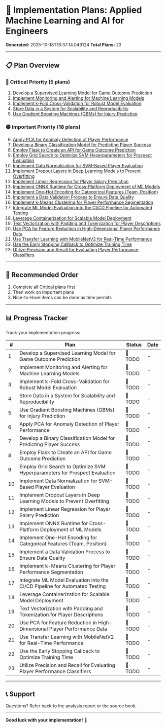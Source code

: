 # 🚀 Implementation Plans: Applied Machine Learning and AI for Engineers

**Generated:** 2025-10-18T18:37:14.049124
**Total Plans:** 23

---

## 📋 Plan Overview

### 🔴 Critical Priority (5 plans)

1. [Develop a Supervised Learning Model for Game Outcome Prediction](01_Develop_a_Supervised_Learning_Model_for_Game_Outcome_Prediction.md)
2. [Implement Monitoring and Alerting for Machine Learning Models](02_Implement_Monitoring_and_Alerting_for_Machine_Learning_Models.md)
3. [Implement k-Fold Cross-Validation for Robust Model Evaluation](03_Implement_k-Fold_Cross-Validation_for_Robust_Model_Evaluation.md)
4. [Store Data in a System for Scalability and Reproducibility](04_Store_Data_in_a_System_for_Scalability_and_Reproducibility.md)
5. [Use Gradient Boosting Machines (GBMs) for Injury Prediction](05_Use_Gradient_Boosting_Machines_GBMs_for_Injury_Prediction.md)

### 🟡 Important Priority (18 plans)

6. [Apply PCA for Anomaly Detection of Player Performance](06_Apply_PCA_for_Anomaly_Detection_of_Player_Performance.md)
7. [Develop a Binary Classification Model for Predicting Player Success](07_Develop_a_Binary_Classification_Model_for_Predicting_Player_Success.md)
8. [Employ Flask to Create an API for Game Outcome Prediction](08_Employ_Flask_to_Create_an_API_for_Game_Outcome_Prediction.md)
9. [Employ Grid Search to Optimize SVM Hyperparameters for Prospect Evaluation](09_Employ_Grid_Search_to_Optimize_SVM_Hyperparameters_for_Prospect_Evaluation.md)
10. [Implement Data Normalization for SVM-Based Player Evaluation](10_Implement_Data_Normalization_for_SVM-Based_Player_Evaluation.md)
11. [Implement Dropout Layers in Deep Learning Models to Prevent Overfitting](11_Implement_Dropout_Layers_in_Deep_Learning_Models_to_Prevent_Overfitting.md)
12. [Implement Linear Regression for Player Salary Prediction](12_Implement_Linear_Regression_for_Player_Salary_Prediction.md)
13. [Implement ONNX Runtime for Cross-Platform Deployment of ML Models](13_Implement_ONNX_Runtime_for_Cross-Platform_Deployment_of_ML_Models.md)
14. [Implement One-Hot Encoding for Categorical Features (Team, Position)](14_Implement_One-Hot_Encoding_for_Categorical_Features_Team_Position.md)
15. [Implement a Data Validation Process to Ensure Data Quality](15_Implement_a_Data_Validation_Process_to_Ensure_Data_Quality.md)
16. [Implement k-Means Clustering for Player Performance Segmentation](16_Implement_k-Means_Clustering_for_Player_Performance_Segmentation.md)
17. [Integrate ML Model Evaluation into the CI/CD Pipeline for Automated Testing](17_Integrate_ML_Model_Evaluation_into_the_CICD_Pipeline_for_Automated_Testing.md)
18. [Leverage Containerization for Scalable Model Deployment](18_Leverage_Containerization_for_Scalable_Model_Deployment.md)
19. [Text Vectorization with Padding and Tokenization for Player Descriptions](19_Text_Vectorization_with_Padding_and_Tokenization_for_Player_Descriptions.md)
20. [Use PCA for Feature Reduction in High-Dimensional Player Performance Data](20_Use_PCA_for_Feature_Reduction_in_High-Dimensional_Player_Performance_Data.md)
21. [Use Transfer Learning with MobileNetV2 for Real-Time Performance](21_Use_Transfer_Learning_with_MobileNetV2_for_Real-Time_Performance.md)
22. [Use the Early Stopping Callback to Optimize Training Time](22_Use_the_Early_Stopping_Callback_to_Optimize_Training_Time.md)
23. [Utilize Precision and Recall for Evaluating Player Performance Classifiers](23_Utilize_Precision_and_Recall_for_Evaluating_Player_Performance_Classifiers.md)

---

## 🎯 Recommended Order

1. Complete all Critical plans first
2. Then work on Important plans
3. Nice-to-Have items can be done as time permits

---

## 📊 Progress Tracker

Track your implementation progress:

| # | Plan | Status | Date |
|---|------|--------|------|
| 1 | Develop a Supervised Learning Model for Game Outcome Prediction | 🔲 TODO | - |
| 2 | Implement Monitoring and Alerting for Machine Learning Models | 🔲 TODO | - |
| 3 | Implement k-Fold Cross-Validation for Robust Model Evaluation | 🔲 TODO | - |
| 4 | Store Data in a System for Scalability and Reproducibility | 🔲 TODO | - |
| 5 | Use Gradient Boosting Machines (GBMs) for Injury Prediction | 🔲 TODO | - |
| 6 | Apply PCA for Anomaly Detection of Player Performance | 🔲 TODO | - |
| 7 | Develop a Binary Classification Model for Predicting Player Success | 🔲 TODO | - |
| 8 | Employ Flask to Create an API for Game Outcome Prediction | 🔲 TODO | - |
| 9 | Employ Grid Search to Optimize SVM Hyperparameters for Prospect Evaluation | 🔲 TODO | - |
| 10 | Implement Data Normalization for SVM-Based Player Evaluation | 🔲 TODO | - |
| 11 | Implement Dropout Layers in Deep Learning Models to Prevent Overfitting | 🔲 TODO | - |
| 12 | Implement Linear Regression for Player Salary Prediction | 🔲 TODO | - |
| 13 | Implement ONNX Runtime for Cross-Platform Deployment of ML Models | 🔲 TODO | - |
| 14 | Implement One-Hot Encoding for Categorical Features (Team, Position) | 🔲 TODO | - |
| 15 | Implement a Data Validation Process to Ensure Data Quality | 🔲 TODO | - |
| 16 | Implement k-Means Clustering for Player Performance Segmentation | 🔲 TODO | - |
| 17 | Integrate ML Model Evaluation into the CI/CD Pipeline for Automated Testing | 🔲 TODO | - |
| 18 | Leverage Containerization for Scalable Model Deployment | 🔲 TODO | - |
| 19 | Text Vectorization with Padding and Tokenization for Player Descriptions | 🔲 TODO | - |
| 20 | Use PCA for Feature Reduction in High-Dimensional Player Performance Data | 🔲 TODO | - |
| 21 | Use Transfer Learning with MobileNetV2 for Real-Time Performance | 🔲 TODO | - |
| 22 | Use the Early Stopping Callback to Optimize Training Time | 🔲 TODO | - |
| 23 | Utilize Precision and Recall for Evaluating Player Performance Classifiers | 🔲 TODO | - |

---

## 📞 Support

Questions? Refer back to the analysis report or the source book.

---

**Good luck with your implementation!** 🚀
